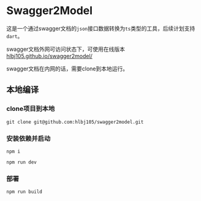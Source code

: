 <!--
 * @Author: Jason
 * @Date: 2021-10-09 17:12:53
 * @LastEditors: Jason hlbj105@qq.com
 * @LastEditTime: 2022-10-09
 * @FilePath: /README.md
 * @description: description
-->
# Swagger2Model

这是一个通过swagger文档的`json`接口数据转换为`ts`类型的工具，后续计划支持`dart`。

swagger文档外网可访问状态下，可使用在线版本[hlbj105.github.io/swagger2model/](hlbj105.github.io/swagger2model/)

swagger文档在内网的话，需要clone到本地运行。

## 本地编译

### clone项目到本地

`git clone git@github.com:hlbj105/swagger2model.git`

### 安装依赖并启动

`npm i`

`npm run dev`

### 部署

`npm run build`
